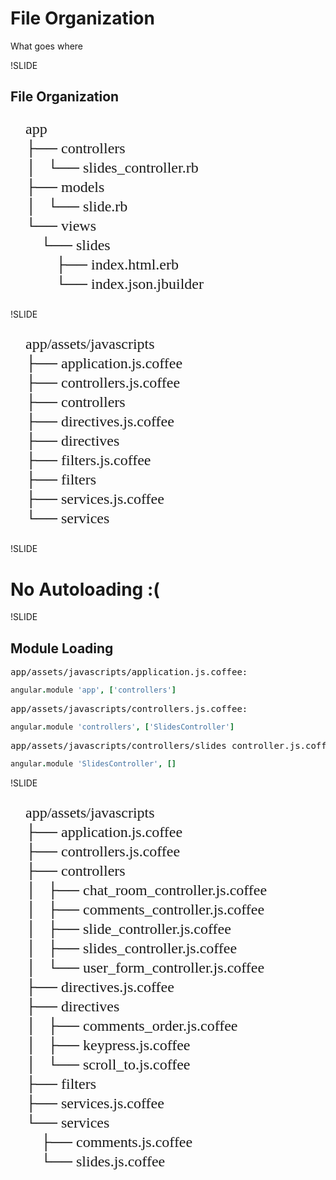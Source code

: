 # File Organization

What goes where

!SLIDE

## File Organization
<pre style="font-family: menlo; line-height: 31px; font-size: 24px;">
    app
    ├── controllers
    │   └── slides_controller.rb
    ├── models
    │   └── slide.rb
    └── views
        └── slides
            ├── index.html.erb
            └── index.json.jbuilder
</pre>

!SLIDE

<pre style="font-family: menlo; line-height: 31px; font-size: 24px;">
    app/assets/javascripts
    ├── application.js.coffee
    ├── controllers.js.coffee
    ├── controllers
    ├── directives.js.coffee
    ├── directives
    ├── filters.js.coffee
    ├── filters
    ├── services.js.coffee
    └── services
</pre>

!SLIDE

# No Autoloading :(

!SLIDE

## Module Loading

<pre>app/assets/javascripts/application.js.coffee:</pre>

```coffee
angular.module 'app', ['controllers']
```

<pre>app/assets/javascripts/controllers.js.coffee:</pre>

```coffee
angular.module 'controllers', ['SlidesController']
```

<pre>app/assets/javascripts/controllers/slides_controller.js.coffee:</pre>

```coffee
angular.module 'SlidesController', []
```

!SLIDE

<pre style="font-family: menlo; line-height: 31px; font-size: 24px;">
    app/assets/javascripts
    ├── application.js.coffee
    ├── controllers.js.coffee
    ├── controllers
    │   ├── chat_room_controller.js.coffee
    │   ├── comments_controller.js.coffee
    │   ├── slide_controller.js.coffee
    │   ├── slides_controller.js.coffee
    │   └── user_form_controller.js.coffee
    ├── directives.js.coffee
    ├── directives
    │   ├── comments_order.js.coffee
    │   ├── keypress.js.coffee
    │   └── scroll_to.js.coffee
    ├── filters
    ├── services.js.coffee
    └── services
        ├── comments.js.coffee
        └── slides.js.coffee
</pre>
